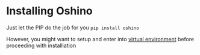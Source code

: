 Installing Oshino
==================
Just let the PIP do the job for you
`pip install oshino`

However, you might want to setup and enter into [virtual environment](https://docs.python.org/3/tutorial/venv.html) before proceeding with installiation
